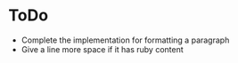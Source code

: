 # ToDo
- Complete the implementation for formatting a paragraph
- Give a line more space if it has ruby content
